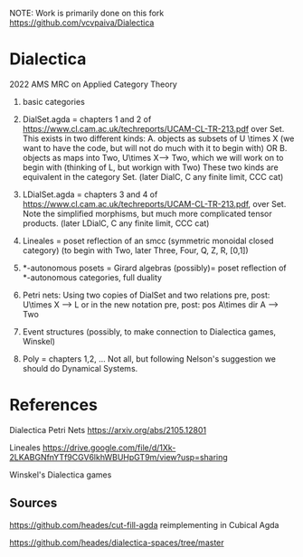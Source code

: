 NOTE: Work is primarily done on this fork https://github.com/vcvpaiva/Dialectica

# Dialectica

2022 AMS MRC on Applied Category Theory

1. basic categories

2. DialSet.agda = chapters 1 and 2 of https://www.cl.cam.ac.uk/techreports/UCAM-CL-TR-213.pdf over Set.
This exists in two different kinds: 
A. objects as subsets of U \times X  (we want to have the code, but will not do much with it to begin with) OR
B. objects as maps into Two, U\times X--> Two, which we will work on to begin with (thinking of L, but workign with Two)
These two kinds are equivalent in the category Set.
(later DialC, C any finite limit, CCC cat)

3. LDialSet.agda = chapters 3 and 4 of https://www.cl.cam.ac.uk/techreports/UCAM-CL-TR-213.pdf, over Set.
Note the simplified morphisms, but much more complicated tensor products.
(later LDialC, C any finite limit, CCC cat)

4. Lineales = poset reflection of an smcc (symmetric monoidal closed category)
(to begin with Two, later Three, Four, Q, Z, R, [0,1])

5. \*-autonomous posets = Girard algebras (possibly)= poset reflection of \*-autonomous categories, full duality

6. Petri nets: Using two copies of DialSet and two relations pre, post: U\times X --> L or in the new notation pre, post: pos A\times dir A --> Two

7. Event structures (possibly, to make connection to Dialectica games, Winskel)

8. Poly = chapters  1,2, ... Not all, but following Nelson's suggestion we should do Dynamical Systems.



# References

Dialectica Petri Nets https://arxiv.org/abs/2105.12801

Lineales https://drive.google.com/file/d/1Xk-2LKABGNfnYTf9CGV6lkhWBUHpGT9m/view?usp=sharing

Winskel's Dialectica games


## Sources
https://github.com/heades/cut-fill-agda
reimplementing in Cubical Agda

https://github.com/heades/dialectica-spaces/tree/master

